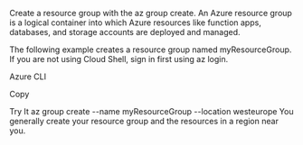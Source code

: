 Create a resource group with the az group create. An Azure resource group is a logical container into which Azure resources like function apps, databases, and storage accounts are deployed and managed.

The following example creates a resource group named myResourceGroup.
If you are not using Cloud Shell, sign in first using az login.

Azure CLI

Copy

Try It
az group create --name myResourceGroup --location westeurope
You generally create your resource group and the resources in a region near you.